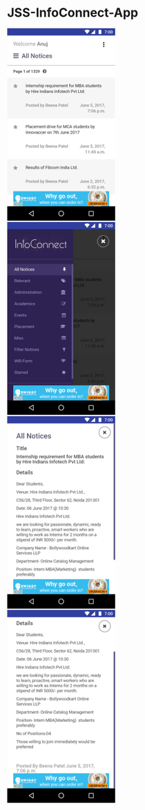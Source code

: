 # JSS-InfoConnect-App

<img src="/Screenshot_20170605-215312.png" width="250" />&nbsp;
<img src="/Screenshot_20170605-215317.png" width="250" />&nbsp;
<img src="/Screenshot_20170605-215324.png" width="250" />&nbsp;
<img src="/Screenshot_20170605-215329.png" width="250" />&nbsp;

